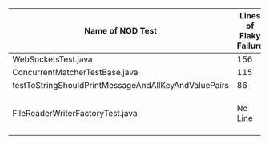 | Name of NOD Test | Lines of Flaky Failure | Flaky Root Cause | Link To Test | Source or Test Code |
| ------------- | ------------- | ------------- | ------------- | ------------- |
| WebSocketsTest.java | 156 | Concurrency | https://github.com/Accenture/Mercury/commit/47663ff9c7803aa8613a81b3dff71ec9908e2d6e | Source |
| ConcurrentMatcherTestBase.java | 115 | Concurrency | https://github.com/flaxsearch/luwak/pull/193/commits/46efdd26518b78a886d4a12c3903837526868687 | Source |
| testToStringShouldPrintMessageAndAllKeyAndValuePairs | 86 | Randomness | https://github.com/TestingResearchIllinois/idoft/issues/797 | Test |
| FileReaderWriterFactoryTest.java | No Line | Not Specified -- Environment Setup Error | https://github.com/querydsl/querydsl/blob/master/querydsl-hibernate-search/src/test/java/com/querydsl/hibernate/search/SearchQueryTest.java | Test |
